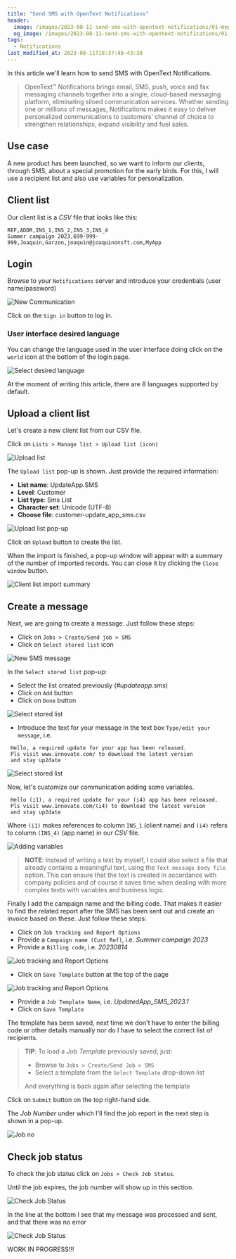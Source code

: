 ```yaml
---
title: "Send SMS with OpenText Notifications"
header:
  image: /images/2023-08-11-send-sms-with-opentext-notifications/01-myportal-login.png
  og_image: /images/2023-08-11-send-sms-with-opentext-notifications/01-myportal-login.png
tags:
  - Notifications
last_modified_at: 2023-08-11T18:37:48-43:38
---
```


In this article we'll learn how to send SMS with OpenText Notifications.

> OpenText™ Notifications brings email, SMS, push, voice and fax messaging channels together 
> into a single, cloud-based messaging platform, eliminating siloed communication services. 
> Whether sending one or millions of messages, Notifications makes it easy to deliver 
> personalized communications to customers’ channel of choice to strengthen relationships, 
> expand visibility and fuel sales.

## Use case

A new product has been launched, so we want to inform our clients, through SMS, about a special promotion for the early birds. For this, I will use a recipient list and also use variables for personalization. 

## Client list

Our client list is a *CSV* file that looks like this:

```csv
REF,ADDR,INS_1,INS_2,INS_3,INS_4
Summer campaign 2023,699-999-999,Joaquin,Garzon,joaquin@joaquinonsft.com,MyApp
```

## Login

Browse to your `Notifications` server and introduce your credentials (user name/password)


 ![New Communication](../images/2023-08-11-send-sms-with-opentext-notifications/01-myportal-login.png)	  	

Click on the `Sign in` button to log in.

### User interface desired language

You can change the language used in the user interface doing click on the `world` icon at the bottom of the login page.

 ![Select desired language](../images/2023-08-11-send-sms-with-opentext-notifications/02-myportal-select-desired-language.png)	

At the moment of writing this article, there are 8 languages supported by default.

## Upload a client list

Let's create a new client list from our CSV file. 

Click on `Lists > Manage list > Upload list (icon)`
 
 ![Upload list](../images/2023-08-11-send-sms-with-opentext-notifications/03-myportal-upload-list.png)

The `Upload list` pop-up is shown. Just provide the required information:

 - **List name**: UpdateApp.SMS 
 - **Level**: Customer
 - **List type**: Sms List
 - **Character set**: Unicode (UTF-8)
 - **Choose file**: customer-update_app_sms.csv
 
 ![Upload list pop-up](../images/2023-08-11-send-sms-with-opentext-notifications/04-myportal-upload-list-pop-up.png)

Click on `Upload` button to create the list.

When the import is finished, a pop-up window will appear with a summary of the number of imported records. You can close it by clicking the `Close window` button.

 ![Client list import summary](../images/2023-08-11-send-sms-with-opentext-notifications/05-myportal-upload-list-import-summary.png)

## Create a message

Next, we are going to create a message. Just follow these steps:

 - Click on `Jobs > Create/Send job > SMS`
 - Click on `Select stored list` icon

 ![New SMS message](../images/2023-08-11-send-sms-with-opentext-notifications/06-myportal-new-message.png)
 
In the `Select stored list` pop-up:

 - Select the list created previously (*#updateapp.sms*)
 - Click on `Add` button
 - Click on `Done` button
 
  ![Select stored list](../images/2023-08-11-send-sms-with-opentext-notifications/07-myportal-select-stored-list.png)
 
 - Introduce the text for your message in the text box `Type/edit your message`, i.e.
 
```
 Hello, a required update for your app has been released. 
 Pls visit www.innovate.com/ to download the latest version 
 and stay up2date
```
  
  ![Select stored list](../images/2023-08-11-send-sms-with-opentext-notifications/08-myportal-type-edit-your-message.png)
 

Now, let's customize our communication adding some variables.
 
```
 Hello (i1), a required update for your (i4) app has been released. 
 Pls visit www.innovate.com/(i4) to download the latest version 
 and stay up2date
``` 

Where `(i1)` makes references to column `INS_1` (client name) and `(i4)` refers to column `(INS_4)` (app name) in our *CSV* file.

  ![Adding variables](../images/2023-08-11-send-sms-with-opentext-notifications/09-myportal-adding-variables.png)
 
 > **NOTE**: Instead of writing a text by myself, I could also select a file that 
 > already contains a meaningful text, using the `Text message body file` option. This can ensure 
 > that the text is created in accordance with company policies and of course it 
 > saves time when dealing with more complex texts with variables and business logic. 

Finally I add the campaign name and the billing code. That makes it easier to find the related report after the SMS has been sent out and create an invoice based on these. Just follow these steps:

 - Click on `Job tracking and Report Options`
 - Provide a `Campaign name (Cust Ref)`, i.e. *Summer campaign 2023*
 - Provide a `Billing code`, i.e. *20230814*

 ![Job tracking and Report Options](../images/2023-08-11-send-sms-with-opentext-notifications/10-myportal-job-tracking-and-report-options.png)
  
 - Click on `Save Template` button at the top of the page
 
  ![Job tracking and Report Options](../images/2023-08-11-send-sms-with-opentext-notifications/11-myportal-save-job-template.png)
 
 - Provide a `Job Template Name`, i.e. *UpdatedApp_SMS_2023.1*
 - Click on `Save Template`

The template has been saved, next time we don't have to enter the billing code or other details manually nor do I have to select the correct list of recipients. 

> **TIP**: To load a *Job Template* previously saved, just: 
>
> - Browse to `Jobs > Create/Send Job > SMS` 
> - Select a template from the `Select Template` drop-down list 
>
> And everything is back again after selecting the template
 
Click on `Submit` button on the top right-hand side.

The *Job Number* under which I'll find the job report in the next step is shown in a pop-up.
 
  ![Job no](../images/2023-08-11-send-sms-with-opentext-notifications/12-myportal-job-no.png) 
 
## Check job status

To check the job status click on `Jobs > Check Job Status`. 

Until the job expires, the job number will show up in this section.
 
 ![Check Job Status](../images/2023-08-11-send-sms-with-opentext-notifications/13-myportal-check-job-status.png) 

In the line at the bottom I see that my message was processed and sent, and that there was no error
 
 ![Check Job Status](../images/2023-08-11-send-sms-with-opentext-notifications/14-myportal-job-details.png)  
 
WORK IN PROGRESS!!!
